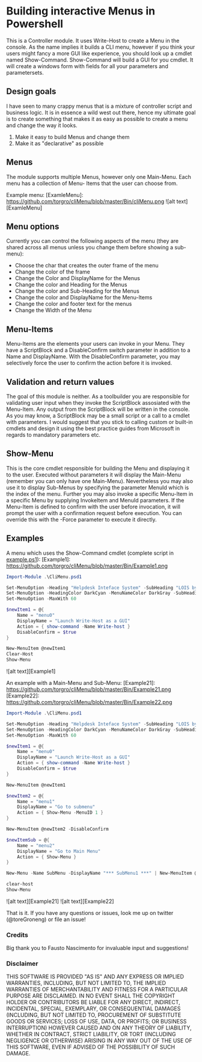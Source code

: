# Building interactive Menus in Powershell

This is a Controller module. It uses Write-Host to create a Menu in the console. As the name implies
it builds a CLI menu, however if you think your users might fancy a more GUI like experience, you
should look up a cmdlet named Show-Command. Show-Command will build a GUI for you cmdlet. It will
create a windows form with fields for all your parameters and parametersets.


## Design goals

I have seen to many crappy menus that is a mixture of controller script and business logic. It is in 
essence a wild west out there, hence my ultimate goal is to create something that makes it as easy 
as possible to create a menu and change the way it looks. 

1. Make it easy to build Menus and change them
2. Make it as "declarative" as possible


## Menus

The module supports multiple Menus, however only one Main-Menu. Each menu has a collection of Menu-
Items that the user can choose from. 

Example menu:
[ExamleMenu]: https://github.com/torgro/cliMenu/blob/master/Bin/cliMenu.png 
![alt text][ExamleMenu]


## Menu options

Currently you can control the following aspects of the menu (they are shared across all menus unless you change
them before showing a sub-menu):

* Choose the char that creates the outer frame of the menu
* Change the color of the frame
* Change the Color and DisplayName for the Menus
* Change the color and Heading for the Menus
* Change the color and Sub-Heading for the Menus
* Change the color and DisplayName for the Menu-Items
* Change the color and footer text for the menus
* Change the Width of the Menu


## Menu-Items

Menu-Items are the elements your users can invoke in your Menu. They have a ScriptBlock and a DisableConfirm 
switch parameter in addition to a Name and DisplayName. With the DisableConfirm parameter, you may selectively 
force the user to confirm the action before it is invoked.


## Validation and return values

The goal of this module is neither. As a toolbuilder you are responsible for validating user
input when they invoke the ScriptBlock assosiated with the Menu-Item. Any output from the ScriptBlock 
will be written in the console. As you may know, a ScriptBlock may be a small script or a call to 
a cmdlet with parameters. I would suggest that you stick to calling custom or built-in cmdlets and 
design it using the best practice guides from Microsoft in regards to mandatory parameters etc.


## Show-Menu

This is the core cmdlet responsible for building the Menu and displaying it to the user. Executed
without parameters it will display the Main-Menu (remember you can only have one Main-Menu). Nevertheless
you may also use it to display Sub-Menus by specifying the parameter MenuId which is the index of the
menu. Further you may also invoke a specific Menu-Item in a specific Menu by supplying InvokeItem and MenuId
parameters. If the Menu-Item is defined to confirm with the user before invocation, it will prompt the user
with a confirmation request before execution. You can override this with the -Force parameter to execute it
directly.

## Examples

A menu which uses the Show-Command cmdlet (complete script in [example.ps1](https://github.com/torgro/cliMenu/blob/master/Scripts/Example.ps1)):
[Example1]: https://github.com/torgro/cliMenu/blob/master/Bin/Example1.png 

```powershell
Import-Module .\CliMenu.psd1

Set-MenuOption -Heading "Helpdesk Inteface System" -SubHeading "LOIS by Firstpoint" -MenuFillChar "#" -MenuFillColor DarkYellow
Set-MenuOption -HeadingColor DarkCyan -MenuNameColor DarkGray -SubHeadingColor Green -FooterTextColor DarkGray
Set-MenuOption -MaxWith 60

$newItem1 = @{
    Name = "menu0"
    DisplayName = "Launch Write-Host as a GUI"
    Action = { show-command -Name Write-host }
    DisableConfirm = $true
}

New-MenuItem @newItem1
Clear-Host
Show-Menu
```
![alt text][Example1]

An example with a Main-Menu and Sub-Menu:
[Example21]: https://github.com/torgro/cliMenu/blob/master/Bin/Example21.png
[Example22]: https://github.com/torgro/cliMenu/blob/master/Bin/Example22.png 

```powershell
Import-Module .\CliMenu.psd1

Set-MenuOption -Heading "Helpdesk Inteface System" -SubHeading "LOIS by Firstpoint" -MenuFillChar "#" -MenuFillColor DarkYellow
Set-MenuOption -HeadingColor DarkCyan -MenuNameColor DarkGray -SubHeadingColor Green -FooterTextColor DarkGray
Set-MenuOption -MaxWith 60

$newItem1 = @{
    Name = "menu0"
    DisplayName = "Launch Write-Host as a GUI"
    Action = { show-command -Name Write-host }
    DisableConfirm = $true
}

New-MenuItem @newItem1

$newItem2 = @{
    Name = "menu1"
    DisplayName = "Go to submenu"
    Action = { Show-Menu -MenuID 1 }
}

New-MenuItem @newItem2 -DisableConfirm

$newItemSub = @{
    Name = "menu2"
    DisplayName = "Go to Main Menu"
    Action = { Show-Menu }
}

New-Menu -Name SubMenu -DisplayName "*** SubMenu1 ***" | New-MenuItem @newItemSub -DisableConfirm

clear-host
Show-Menu

```

![alt text][Example21]
![alt text][Example22]

That is it. If you have any questions or issues, look me up on twitter (@toreGroneng) or file an issue!

### Credits

Big thank you to Fausto Nascimento for invaluable input and suggestions!

### Disclaimer

THIS SOFTWARE IS PROVIDED "AS IS" AND ANY EXPRESS OR IMPLIED WARRANTIES, INCLUDING, BUT NOT LIMITED TO, THE IMPLIED WARRANTIES OF MERCHANTABILITY AND FITNESS FOR A PARTICULAR PURPOSE ARE DISCLAIMED. IN NO EVENT SHALL THE COPYRIGHT HOLDER OR CONTRIBUTORS BE LIABLE FOR ANY DIRECT, INDIRECT, INCIDENTAL, SPECIAL, EXEMPLARY, OR CONSEQUENTIAL DAMAGES (INCLUDING, BUT NOT LIMITED TO, PROCUREMENT OF SUBSTITUTE GOODS OR SERVICES; LOSS OF USE, DATA, OR PROFITS; OR BUSINESS INTERRUPTION) HOWEVER CAUSED AND ON ANY THEORY OF LIABILITY, WHETHER IN CONTRACT, STRICT LIABILITY, OR TORT (INCLUDING NEGLIGENCE OR OTHERWISE) ARISING IN ANY WAY OUT OF THE USE OF THIS SOFTWARE, EVEN IF ADVISED OF THE POSSIBILITY OF SUCH DAMAGE.
